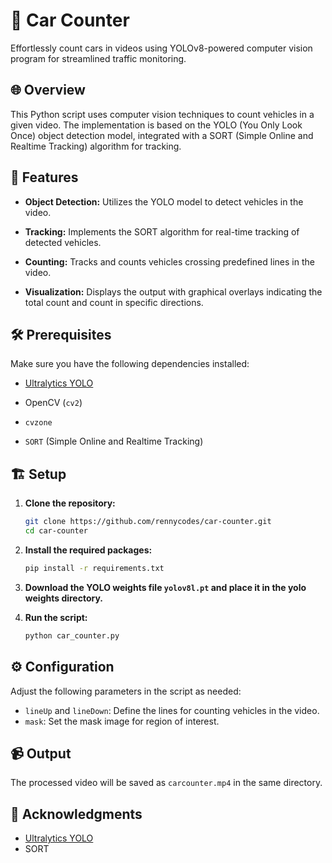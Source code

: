 # 🚗 Car Counter

Effortlessly count cars in videos using YOLOv8-powered computer vision program for streamlined traffic monitoring.

## 🌐 Overview

This Python script uses computer vision techniques to count vehicles in a given video. The implementation is based on the YOLO (You Only Look Once) object detection model, integrated with a SORT (Simple Online and Realtime Tracking) algorithm for tracking.

## 🚀  Features

- **Object Detection:** Utilizes the YOLO model to detect vehicles in the video.

- **Tracking:** Implements the SORT algorithm for real-time tracking of detected vehicles.

- **Counting:** Tracks and counts vehicles crossing predefined lines in the video.

- **Visualization:** Displays the output with graphical overlays indicating the total count and count in specific directions.


## 🛠️ Prerequisites

Make sure you have the following dependencies installed:

- [Ultralytics YOLO](https://github.com/ultralytics/yolov5)

- OpenCV (`cv2`)

- `cvzone`

- `SORT` (Simple Online and Realtime Tracking)

## 🏗️ Setup

1. **Clone the repository:**

   ```bash
   git clone https://github.com/rennycodes/car-counter.git
   cd car-counter
   ```

2. **Install the required packages:**
    ```bash
    pip install -r requirements.txt
    ```
3. **Download the YOLO weights file `yolov8l.pt` and place it in the yolo weights directory.**


4. **Run the script:**
    ```bash
    python car_counter.py
    ```
## ⚙️ Configuration
Adjust the following parameters in the script as needed:  
- `lineUp` and `lineDown`: Define the lines for counting vehicles in the video.
- `mask`: Set the mask image for region of interest.

## 📹 Output
The processed video will be saved as `carcounter.mp4` in the same directory.

## 🙌  Acknowledgments
- [Ultralytics YOLO](https://github.com/ultralytics/yolov5)
- SORT
